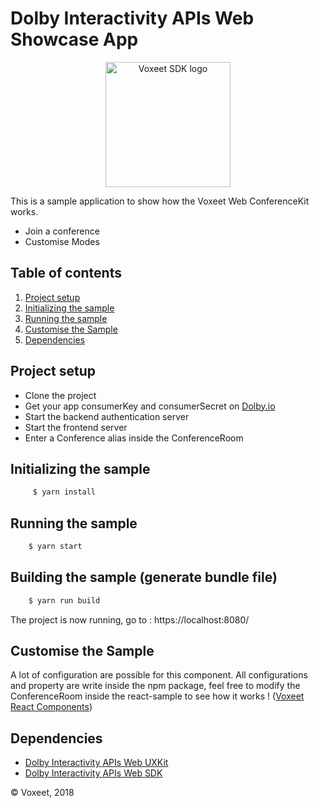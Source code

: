 Dolby Interactivity APIs Web Showcase App
=====================

<p align="center">
<img src="https://cdn.dolby.io/wp-content/uploads/2020/05/Dolbyio-white-horizontal-e1589344433251.jpg" alt="Voxeet SDK logo" title="Voxeet SDK logo" width="200"/>
</p>

This is a sample application to show how the Voxeet Web ConferenceKit works.

  - Join a conference
  - Customise Modes

## Table of contents

  1. [Project setup](#project-setup)
  1. [Initializing the sample](#initializing-the-sample)
  1. [Running the sample](#running-the-sample)
  1. [Customise the Sample](#customise-the-sample)
  1. [Dependencies](#dependencies)

## Project setup

 - Clone the project
 - Get your app consumerKey and consumerSecret on [Dolby.io](https://dolby.io/developers/interactivity-apis/client-sdk/initializing)
 - Start the backend authentication server
 - Start the frontend server
 - Enter a Conference alias inside the ConferenceRoom

## Initializing the sample

```bash
     $ yarn install
```

## Running the sample

```bash
    $ yarn start
```

## Building the sample (generate bundle file)

```bash
    $ yarn run build
```

The project is now running, go to : https://localhost:8080/

## Customise the Sample

  A lot of configuration are possible for this component.
  All configurations and property are write inside the npm package, feel free to modify the ConferenceRoom inside the react-sample to see how it works !
  ([Voxeet React Components](https://www.npmjs.com/package/@voxeet/react-components))

## Dependencies

  * [Dolby Interactivity APIs Web UXKit](https://www.npmjs.com/package/@voxeet/react-components)
  * [Dolby Interactivity APIs Web SDK](https://www.npmjs.com/package/@voxeet/voxeet-web-sdk)

© Voxeet, 2018
